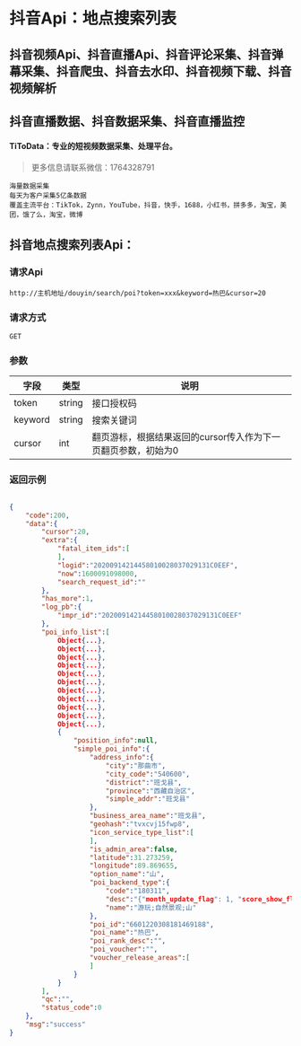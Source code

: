 # 抖音Api：地点搜索列表

## 抖音视频Api、抖音直播Api、抖音评论采集、抖音弹幕采集、抖音爬虫、抖音去水印、抖音视频下载、抖音视频解析
## 抖音直播数据、抖音数据采集、抖音直播监控

#### TiToData：专业的短视频数据采集、处理平台。
> 更多信息请联系微信：1764328791
```
海量数据采集
每天为客户采集5亿条数据
覆盖主流平台：TikTok，Zynn，YouTube，抖音，快手，1688，小红书，拼多多，淘宝，美团，饿了么，淘宝，微博

```


## 抖音地点搜索列表Api：

### 请求Api
```http
http://主机地址/douyin/search/poi?token=xxx&keyword=热巴&cursor=20

```

### 

### 请求方式
```http
GET
```

### 

### 参数
| 字段 | 类型 | 说明 |
| --- | --- | --- |
| token | string | 接口授权码 |
| keyword | string | 搜索关键词 |
| cursor | int | 翻页游标，根据结果返回的cursor传入作为下一页翻页参数，初始为0 |

### 

### 返回示例
```json

{
    "code":200,
    "data":{
        "cursor":20,
        "extra":{
            "fatal_item_ids":[
            ],
            "logid":"20200914214458010028037029131C0EEF",
            "now":1600091098000,
            "search_request_id":""
        },
        "has_more":1,
        "log_pb":{
            "impr_id":"20200914214458010028037029131C0EEF"
        },
        "poi_info_list":[
            Object{...},
            Object{...},
            Object{...},
            Object{...},
            Object{...},
            Object{...},
            Object{...},
            Object{...},
            Object{...},
            Object{...},
            Object{...},
            {
                "position_info":null,
                "simple_poi_info":{
                    "address_info":{
                        "city":"那曲市",
                        "city_code":"540600",
                        "district":"班戈县",
                        "province":"西藏自治区",
                        "simple_addr":"班戈县"
                    },
                    "business_area_name":"班戈县",
                    "geohash":"tvxcvj15fwp8",
                    "icon_service_type_list":[
                    ],
                    "is_admin_area":false,
                    "latitude":31.273259,
                    "longitude":89.869655,
                    "option_name":"山",
                    "poi_backend_type":{
                        "code":"180311",
                        "desc":"{"month_update_flag": 1, "score_show_flag": 1, "can_set_poi_accidental_injury": 1, "icon_id": 8, "address_show_flag": 1, "is_in_whitelist": 1, "category_show_flag": 1, "opentime_show_flag": 1, "subtype_show_flag": 1, "price_show_flag": 1, "phone_show_flag": 1}",
                        "name":"游玩;自然景观;山"
                    },
                    "poi_id":"6601220308181469188",
                    "poi_name":"热巴",
                    "poi_rank_desc":"",
                    "poi_voucher":"",
                    "voucher_release_areas":[
                    ]
                }
            }
        ],
        "qc":"",
        "status_code":0
    },
    "msg":"success"
}
```


